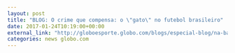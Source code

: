 ```yaml
---
layout: post
title: "BLOG: O crime que compensa: o \"gato\" no futebol brasileiro"
date: 2017-01-24T10:19:00+00:00
external_link: "http://globoesporte.globo.com/blogs/especial-blog/na-base-da-bola/post/o-crime-que-compensa-o-gato-no-futebol-brasileiro.html"
categories: news globo.com
---
```

